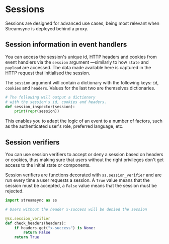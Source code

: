 # Sessions

Sessions are designed for advanced use cases, being most relevant when Streamsync is deployed behind a proxy.

## Session information in event handlers

You can access the session's unique id, HTTP headers and cookies from event handlers via the `session` argument —similarly to how `state` and `payload` are accessed. The data made available here is captured in the HTTP request that initialised the session.

The `session` argument will contain a dictionary with the following keys: `id`, `cookies` and `headers`. Values for the last two are themselves dictionaries.

```py
# The following will output a dictionary
# with the session's id, cookies and headers.
def session_inspector(session):
    print(repr(session))
```

This enables you to adapt the logic of an event to a number of factors, such as the authenticated user's role, preferred language, etc.

## Session verifiers

You can use session verifiers to accept or deny a session based on headers or cookies, thus making sure that users without the right privileges don't get access to the initial state or components.

Session verifiers are functions decorated with `ss.session_verifier` and are run every time a user requests a session. A `True` value means that the session must be accepted, a `False` value means that the session must be rejected.

```py
import streamsync as ss

# Users without the header x-success will be denied the session

@ss.session_verifier
def check_headers(headers):
    if headers.get("x-success") is None:
        return False
    return True
```
